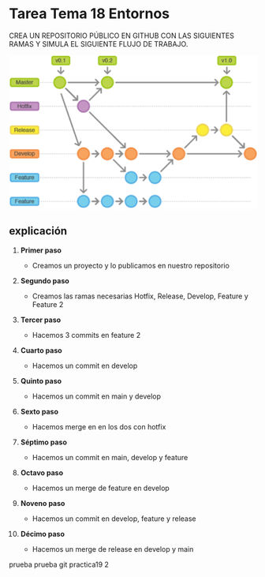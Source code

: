 # Tarea Tema 18 Entornos 
CREA UN REPOSITORIO PÚBLICO EN GITHUB CON LAS SIGUIENTES RAMAS Y SIMULA EL SIGUIENTE FLUJO DE TRABAJO. 




<img src="image.png" alt="Descripción de la imagen" width="600">

## explicación

1. **Primer paso**  
    - Creamos un proyecto y lo publicamos en nuestro repositorio

2. **Segundo paso**     
    - Creamos las ramas necesarias Hotfix, Release, Develop, Feature y Feature 2        

3. **Tercer paso**
    - Hacemos 3 commits en feature 2

4. **Cuarto paso**
    - Hacemos un commit en develop

5. **Quinto paso**
    - Hacemos un commit en main y develop

6. **Sexto paso**
    - Hacemos merge en en los dos con hotfix

7. **Séptimo paso**
    - Hacemos un commit en main, develop y feature

8. **Octavo paso**
    - Hacemos un merge de feature en develop

9. **Noveno paso**
    - Hacemos un commit en develop, feature y release

10. **Décimo paso**
    - Hacemos un merge de release en develop y main 

prueba prueba git practica19 2
